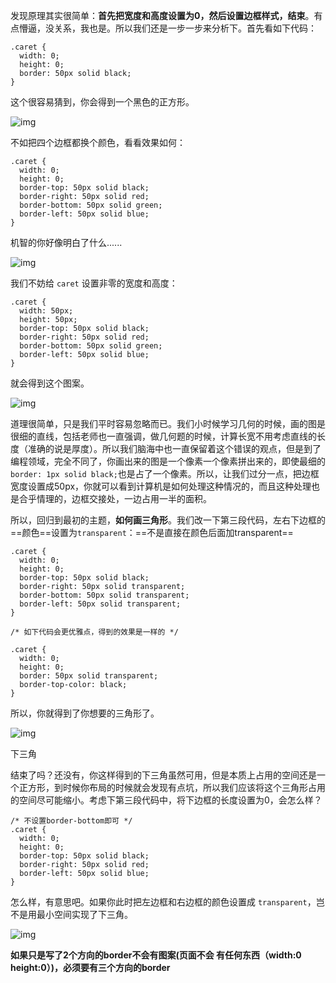 发现原理其实很简单：**首先把宽度和高度设置为0，然后设置边框样式，结束**。有点懵逼，没关系，我也是。所以我们还是一步一步来分析下。首先看如下代码：

```
.caret {
  width: 0;
  height: 0;
  border: 50px solid black;
}
```

这个很容易猜到，你会得到一个黑色的正方形。



![img](https:////upload-images.jianshu.io/upload_images/1839822-8dc0b7de7f7701cd.png?imageMogr2/auto-orient/strip%7CimageView2/2/w/113/format/webp)



不如把四个边框都换个颜色，看看效果如何：

```
.caret {
  width: 0;
  height: 0;
  border-top: 50px solid black;
  border-right: 50px solid red;
  border-bottom: 50px solid green;
  border-left: 50px solid blue;
}
```

机智的你好像明白了什么......



![img](https:////upload-images.jianshu.io/upload_images/1839822-0e4b10725b97ab92.png?imageMogr2/auto-orient/strip%7CimageView2/2/w/109/format/webp)



我们不妨给 `caret` 设置非零的宽度和高度：

```
.caret {
  width: 50px;
  height: 50px;
  border-top: 50px solid black;
  border-right: 50px solid red;
  border-bottom: 50px solid green;
  border-left: 50px solid blue;
}
```

就会得到这个图案。



![img](https:////upload-images.jianshu.io/upload_images/1839822-e564560b48cfb10d.png?imageMogr2/auto-orient/strip%7CimageView2/2/w/157/format/webp)



道理很简单，只是我们平时容易忽略而已。我们小时候学习几何的时候，画的图是很细的直线，包括老师也一直强调，做几何题的时候，计算长宽不用考虑直线的长度（准确的说是厚度）。所以我们脑海中也一直保留着这个错误的观点，但是到了编程领域，完全不同了，你画出来的图是一个像素一个像素拼出来的，即使最细的`border: 1px solid black;`也是占了一个像素。所以，让我们过分一点，把边框宽度设置成50px，你就可以看到计算机是如何处理这种情况的，而且这种处理也是合乎情理的，边框交接处，一边占用一半的面积。

所以，回归到最初的主题，**如何画三角形**。我们改一下第三段代码，左右下边框的==颜色==设置为`transparent`：==不是直接在颜色后面加transparent==

```
.caret {
  width: 0;
  height: 0;
  border-top: 50px solid black;
  border-right: 50px solid transparent;
  border-bottom: 50px solid transparent;
  border-left: 50px solid transparent;
}

/* 如下代码会更优雅点，得到的效果是一样的 */

.caret {
  width: 0;
  height: 0;
  border: 50px solid transparent;
  border-top-color: black;
}
```

所以，你就得到了你想要的三角形了。



![img](https:////upload-images.jianshu.io/upload_images/1839822-96875d66ada73bdb.png?imageMogr2/auto-orient/strip%7CimageView2/2/w/105/format/webp)

下三角

结束了吗？还没有，你这样得到的下三角虽然可用，但是本质上占用的空间还是一个正方形，到时候你布局的时候就会发现有点坑，所以我们应该将这个三角形占用的空间尽可能缩小。考虑下第三段代码中，将下边框的长度设置为0，会怎么样？

```
/* 不设置border-bottom即可 */
.caret {
  width: 0;
  height: 0;
  border-top: 50px solid black;
  border-right: 50px solid red;
  border-left: 50px solid blue;
}
```

怎么样，有意思吧。如果你此时把左边框和右边框的颜色设置成 `transparent`，岂不是用最小空间实现了下三角。



![img](https:////upload-images.jianshu.io/upload_images/1839822-b40fbff10fab6927.png?imageMogr2/auto-orient/strip%7CimageView2/2/w/105/format/webp)

**如果只是写了2个方向的border不会有图案(页面不会 有任何东西（width:0  height:0）)，必须要有三个方向的border**